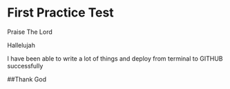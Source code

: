 # First Practice Test

Praise The Lord

Hallelujah

I have been able to write a lot of things and deploy from terminal to GITHUB successfully

##Thank God